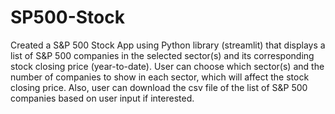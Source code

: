 # SP500-Stock

Created a S&P 500 Stock App using Python library (streamlit) that displays a list of S&P 500 companies in the selected sector(s) and its corresponding stock closing price (year-to-date). User can choose which sector(s) and the number of companies to show in each sector, which will affect the stock closing price. Also, user can download the csv file of the list of S&P 500 companies based on user input if interested. 
